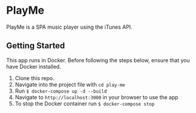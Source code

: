 # PlayMe

PlayMe is a SPA music player using the iTunes API.

## Getting Started
This app runs in Docker. Before following the steps below, ensure that you have Docker installed.
1. Clone this repo.
2. Navigate into the project file with `cd play-me`
3. Run `$ docker-compose up -d --build`
4. Navigate to `http://localhost:3000` in your browser to use the app
5. To stop the Docker container run `$ docker-compose stop`
